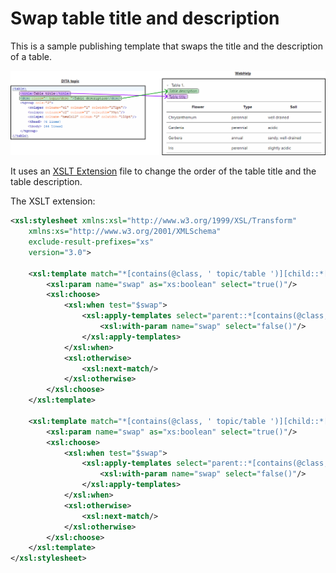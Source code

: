 # Swap table title and description

This is a sample publishing template that swaps the title and the description of a table.

![Output Sample](data/swap-table-title-and-desc.png)

It uses an 
[XSLT Extension](https://www.oxygenxml.com/doc/versions/24.1/ug-webhelp-responsive/topics/whr-responsive-override-xslt-dita-xslt-import.html) file to change the order of the table title and the table description.

The XSLT extension:
```xml
<xsl:stylesheet xmlns:xsl="http://www.w3.org/1999/XSL/Transform"
    xmlns:xs="http://www.w3.org/2001/XMLSchema"
    exclude-result-prefixes="xs"
    version="3.0">
    
    <xsl:template match="*[contains(@class, ' topic/table ')][child::*[contains(@class, ' topic/title ')]][child::*[contains(@class, ' topic/desc ')]]/*[contains(@class, ' topic/title ')]">
        <xsl:param name="swap" as="xs:boolean" select="true()"/>
        <xsl:choose>
            <xsl:when test="$swap">
                <xsl:apply-templates select="parent::*[contains(@class, ' topic/table ')]/*[contains(@class, ' topic/desc ')]">
                    <xsl:with-param name="swap" select="false()"/>
                </xsl:apply-templates>
            </xsl:when>
            <xsl:otherwise>
                <xsl:next-match/>
            </xsl:otherwise>
        </xsl:choose>
    </xsl:template>
    
    <xsl:template match="*[contains(@class, ' topic/table ')][child::*[contains(@class, ' topic/title ')]][child::*[contains(@class, ' topic/desc ')]]/*[contains(@class, ' topic/desc ')]">
        <xsl:param name="swap" as="xs:boolean" select="true()"/>
        <xsl:choose>
            <xsl:when test="$swap">
                <xsl:apply-templates select="parent::*[contains(@class, ' topic/table ')]/*[contains(@class, ' topic/title ')]">
                    <xsl:with-param name="swap" select="false()"/>
                </xsl:apply-templates>
            </xsl:when>
            <xsl:otherwise>
                <xsl:next-match/>
            </xsl:otherwise>
        </xsl:choose>
    </xsl:template>
</xsl:stylesheet>
```


